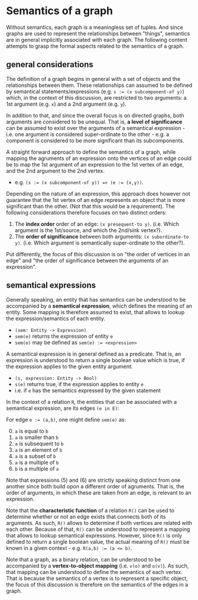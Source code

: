 
<!-- ======================================================================= -->
# Semantics of a graph

Without semantics, each graph is a meaningless set of tuples. And since graphs
are used to represent the relationships between "things", semantics are in
general implicitly associated with each graph. The following content attempts
to grasp the formal aspects related to the semantics of a graph.

<!-- ======================================================================= -->
## general considerations

The definition of a graph begins in general with a set of objects and the
relationships between them. These relationships can assumed to be defined
by semantical statements/expressions (e.g. `s := (x subcomponent-of y)`)
which, in the context of this discussion, are restricted to two arguments:
a 1st argument (e.g. `x`) and a 2nd argument (e.g. `y`).

In addition to that, and since the overall focus is on directed graphs, both
arguments are considered to be unequal. That is, **a level of significance**
can be assumed to exist over the arguments of a semantical expression - i.e.
one argument is considered super-ordinate to the other - e.g. a component is
considered to be more significant than its subcomponents.

A straight forward approach to define the semantics of a graph, while mapping
the agruments of an expression onto the vertices of an edge could be to map
the 1st argument of an expression to the 1st vertex of an edge, and the 2nd
argument to the 2nd vertex.

* e.g. `(s := (x subcomponent-of y)) => (e := (x,y))`.

Depending on the nature of an expression, this approach does however not
guarantee that the 1st vertex of an edge represents an object that is more
significant than the other. (Not that this would be a requirement). The
following considerations therefore focuses on two distinct orders:

1. The **index order** order of an edge: `(x presequent-to y)`.
   (i.e. Which argument is the 1st/source, and which the 2nd/sink vertex?).
2. The **order of significance** between both arguments: `(x subordinate-to y)`.
   (i.e. Which argument is semantically super-ordinate to the other?).

Put differently, the focus of this discussion is on "the order of vertices in
an edge" and "the order of significance between the arguments of an expression".

<!-- ======================================================================= -->
## semantical expressions

Generally speaking, an entity that has semantics can be understood to be
accompanied by a **semantical expression**, which defines the meaning of
an entity. Some mapping is therefore assumed to exist, that allows to
lookup the expression/semantics of each entity.

* `(sem: Entity -> Expression)`
* `sem(e)` returns the expression of entity `e`
* `sem(e)` may be defined as `sem(e) := <expression>`

A semantical expression is in general defined as a predicate. That is,
an expression is understood to return a single boolean value which is
true, if the expression applies to the given entity argument.

* `(s, expression: Entity -> Bool)`
* `s(e)` returns true, if the expression applies to entity `e`
* i.e. if `e` has the semantics expressed by the given statement

In the context of a relation `R`, the entities that can be associated
with a semantical expression, are its edges `(e in E)`:

For edge `e := (a,b)`, one might define `sem(e)` as:

0. `a` is equal to `b`
1. `a` is smaller than `b`
2. `a` is subsequent to `b`
3. `a` is an element of `b`
4. `a` is a subset of `b`
5. `a` is a multiple of `b`
6. `b` is a multiple of `a`

Note that expressions (5) and (6) are strictly speaking distinct from one
another since both build opon a different order of agruments. That is, the
order of arguments, in which these are taken from an edge, is relevant to
an expression.

Note that the **characteristic function** of a relation `R()` can be used to
determine whether or not an edge exists that connects both of its arguments.
As such, `R()` allows to determine if both vertices are related with each
other. Because of that, `R()` can be understood to represent a mapping that
allows to lookup semantical expressions. However, since `R()` is only defined
to return a single boolean value, the actual meaning of `R()` must be known
in a given context - e.g. `R(a,b) := (a <= b)`.

Note that a graph, as a binary relation, can be understood to be accompanied by
a **vertex-to-object mapping** (i.e. `v(o)` and `o(v)`). As such, that mapping
can be understood to define the semantics of each vertex. That is because the
semantics of a vertex is to represent a specific object, the focus of this
discussion is therefore on the semantics of the edges in a graph.
